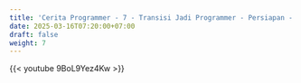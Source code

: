 ```yaml
---
title: 'Cerita Programmer - 7 - Transisi Jadi Programmer - Persiapan - Belajar Mengetik 10 Jari'
date: 2025-03-16T07:20:00+07:00
draft: false
weight: 7
---
```


{{< youtube 9BoL9Yez4Kw >}}
